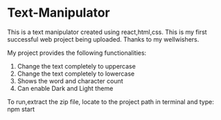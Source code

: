 # Text-Manipulator

This is a text manipulator created using react,html,css. This is my first successful web project being uploaded. Thanks to my wellwishers.

My project provides the following functionalities:
  1) Change the text completely to uppercase
  2) Change the text completely to lowercase
  3) Shows the word and character count
  4) Can enable Dark and Light theme

To run,extract the zip file, locate to the project path in terminal and type: npm start
